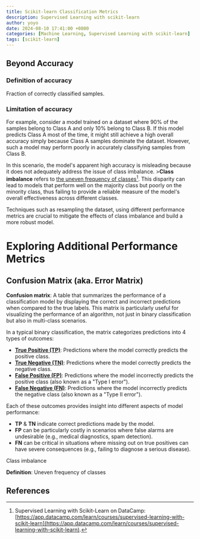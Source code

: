 ```yaml
---
title: Scikit-learn Classification Metrics
description: Supervised Learning with scikit-learn
author: yoyo
date: 2024-08-10 17:41:00 +0800
categories: [Machine Learning, Supervised Learning with scikit-learn]
tags: [scikit-learn]
---
```


## Beyond Accuracy

### Definition of accuracy

Fraction of correctly classified samples.

### Limitation of accuracy

For example, consider a model trained on a dataset where 90% of the samples belong to Class A and only 10% belong to Class B. If this model predicts Class A most of the time, it might still achieve a high overall accuracy simply because Class A samples dominate the dataset. However, such a model may perform poorly in accurately classifying samples from Class B.

In this scenario, the model's apparent high accuracy is misleading because it does not adequately address the issue of class imbalance. >**Class imbalance** refers to <ins>the uneven frequency of classes</ins>[^datacamp]. This disparity can lead to models that perform well on the majority class but poorly on the minority class, thus failing to provide a reliable measure of the model's overall effectiveness across different classes.

 Techniques such as resampling the dataset, using different performance metrics are crucial to mitigate the effects of class imbalance and build a more robust model.

# Exploring Additional Performance Metrics

## Confusion Matrix (aka. Error Matrix)

**Confusion matrix**: A table that summarizes the performance of a classification model by displaying the correct and incorrect predictions when compared to the true labels. This matrix is particularly useful for visualizing the performance of an algorithm, not just in binary classification but also in multi-class scenarios.

In a typical binary classification, the matrix categorizes predictions into 4 types of outcomes:
  - **<ins>True Positive (TP)</ins>**: Predictions where the model correctly predicts the positive class.
  - **<ins>True Negative (TN)</ins>**: Predictions where the model correctly predicts the negative class.
  - **<ins>False Positive (FP)</ins>**: Predictions where the model incorrectly predicts the positive class (also known as a "Type I error").
  - **<ins>False Negative (FN)</ins>**: Predictions where the model incorrectly predicts the negative class (also known as a "Type II error").

Each of these outcomes provides insight into different aspects of model performance:
- **TP** & **TN** indicate correct predictions made by the model.
- **FP** can be particularly costly in scenarios where false alarms are undesirable (e.g., medical diagnostics, spam detection).
- **FN** can be critical in situations where missing out on true positives can have severe consequences (e.g., failing to diagnose a serious disease).







Class imbalance

**Definition**: Uneven frequency of classes

## 


## References

[^datacamp]: Supervised Learning with Scikit-Learn on DataCamp: [https://app.datacamp.com/learn/courses/supervised-learning-with-scikit-learn](https://app.datacamp.com/learn/courses/supervised-learning-with-scikit-learn).



